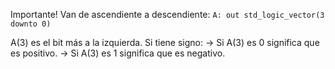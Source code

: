 
Importante! Van de ascendiente a descendiente:
`A: out std_logic_vector(3 downto 0)`

A(3) es el bit más a la izquierda. 
Si tiene signo:
	-> Si A(3) es 0 significa que es positivo.
	-> Si A(3) es 1 significa que es negativo.